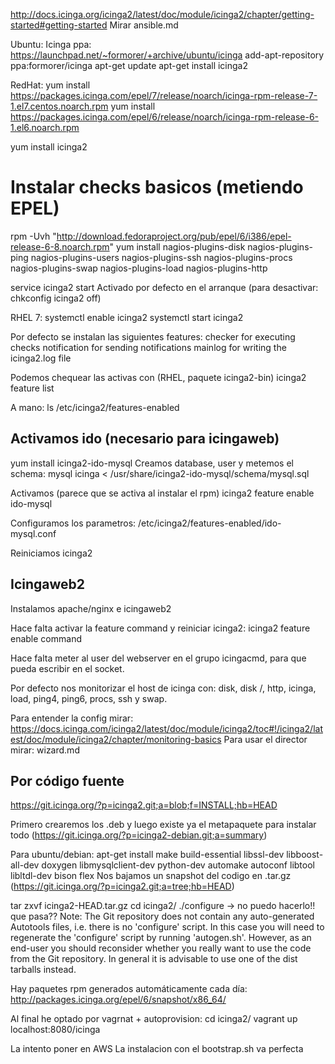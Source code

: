 http://docs.icinga.org/icinga2/latest/doc/module/icinga2/chapter/getting-started#getting-started
Mirar ansible.md

Ubuntu:
Icinga ppa: https://launchpad.net/~formorer/+archive/ubuntu/icinga
add-apt-repository ppa:formorer/icinga
apt-get update
apt-get install icinga2


RedHat:
yum install https://packages.icinga.com/epel/7/release/noarch/icinga-rpm-release-7-1.el7.centos.noarch.rpm
yum install https://packages.icinga.com/epel/6/release/noarch/icinga-rpm-release-6-1.el6.noarch.rpm

yum install icinga2
# Instalar checks basicos (metiendo EPEL)
rpm -Uvh "http://download.fedoraproject.org/pub/epel/6/i386/epel-release-6-8.noarch.rpm"
yum install nagios-plugins-disk nagios-plugins-ping nagios-plugins-users nagios-plugins-ssh nagios-plugins-procs nagios-plugins-swap nagios-plugins-load nagios-plugins-http

service icinga2 start
Activado por defecto en el arranque (para desactivar: chkconfig icinga2 off)

RHEL 7:
systemctl enable icinga2
systemctl start icinga2


Por defecto se instalan las siguientes features:
checker for executing checks
notification for sending notifications
mainlog for writing the icinga2.log file

Podemos chequear las activas con (RHEL, paquete icinga2-bin)
icinga2 feature list

A mano:
ls /etc/icinga2/features-enabled

## Activamos ido (necesario para icingaweb)
yum install icinga2-ido-mysql
Creamos database, user y metemos el schema:
mysql icinga < /usr/share/icinga2-ido-mysql/schema/mysql.sql

Activamos (parece que se activa al instalar el rpm)
icinga2 feature enable ido-mysql

Configuramos los parametros:
/etc/icinga2/features-enabled/ido-mysql.conf

Reiniciamos icinga2


## Icingaweb2
Instalamos apache/nginx e icingaweb2

Hace falta activar la feature command y reiniciar icinga2:
icinga2 feature enable command

Hace falta meter al user del webserver en el grupo icingacmd, para que pueda escribir en el socket.

Por defecto nos monitorizar el host de icinga con: disk, disk /, http, icinga, load, ping4, ping6, procs, ssh y swap.

Para entender la config mirar: https://docs.icinga.com/icinga2/latest/doc/module/icinga2/toc#!/icinga2/latest/doc/module/icinga2/chapter/monitoring-basics
Para usar el director mirar: wizard.md




## Por código fuente ##
https://git.icinga.org/?p=icinga2.git;a=blob;f=INSTALL;hb=HEAD

Primero crearemos los .deb y luego existe ya el metapaquete para instalar todo (https://git.icinga.org/?p=icinga2-debian.git;a=summary)

Para ubuntu/debian:
apt-get install make build-essential libssl-dev libboost-all-dev doxygen libmysqlclient-dev python-dev automake autoconf libtool libltdl-dev bison flex
Nos bajamos un snapshot del codigo en .tar.gz  (https://git.icinga.org/?p=icinga2.git;a=tree;hb=HEAD)


tar zxvf icinga2-HEAD.tar.gz
cd icinga2/
./configure -> no puedo hacerlo!! que pasa??
Note: The Git repository does not contain any auto-generated Autotools files, i.e. there is no 'configure' script. In this case you will need to regenerate the 'configure' script by running 'autogen.sh'. However, as an end-user you should reconsider whether you really want to use the code from the Git repository. In general it is advisable to use one of the dist tarballs instead.

Hay paquetes rpm generados automáticamente cada día:
http://packages.icinga.org/epel/6/snapshot/x86_64/


Al final he optado por vagrnat + autoprovision:
cd icinga2/
vagrant up
localhost:8080/icinga


La intento poner en AWS
La instalacion con el bootstrap.sh va perfecta
